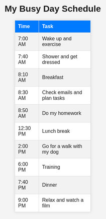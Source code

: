 <!DOCTYPE html>
<html lang="en">
<head>
    <meta charset="UTF-8">
    <meta name="viewport" content="width=device-width, initial-scale=1.0">
    <title>Daily Schedule</title>
    <style>
        * {
            margin: 0;
            padding: 0;
            box-sizing: border-box;
        }
        body, html {
            width: 100%;
            height: 100%;
            background-color: #f4f4f4;
            font-family: Arial, sans-serif;
            text-align: center;
            overflow-x: hidden;
        }
        table {
            width: 60%;
            margin: 20px auto;
            border-collapse: collapse;
            background-color: #ffffff;
            box-shadow: 0px 0px 10px rgba(0, 0, 0, 0.1);
        }
        th, td {
            border: 1px solid #ddd;
            padding: 10px;
            text-align: left;
        }
        th {
            background-color: #007BFF;
            color: white;
        }
        tr:nth-child(even) {
            background-color: #f2f2f2;
        }
        .highlight {
            background-color: #ffeb3b;
        }
    </style>
</head>
<body>
    <h1>My Busy Day Schedule</h1>
    <table>
        <tr>
            <th>Time</th>
            <th>Task</th>
        </tr>
        <tr>
            <td>7:00 AM</td>
            <td>Wake up and exercise</td>
        </tr>
        <tr>
            <td>7:40 AM</td>
            <td>Shower and get dressed</td>
        </tr>
        <tr class="highlight">
            <td>8:10 AM</td>
            <td>Breakfast</td>
        </tr>
        <tr>
            <td>8:30 AM</td>
            <td>Check emails and plan tasks</td>
        </tr>
        <tr>
            <td>8:50 AM</td>
            <td>Do my homework</td>
        </tr>
        <tr>
            <td>12:30 PM</td>
            <td>Lunch break</td>
        </tr>
        <tr class="highlight">
            <td>2:00 PM</td>
            <td>Go for a walk with my dog</td>
        </tr>
        <tr>
            <td>6:00 PM</td>
            <td>Training</td>
        </tr>
        <tr>
            <td>7:40 PM</td>
            <td>Dinner</td>
        </tr>
        <tr>
            <td>9:00 PM</td>
            <td>Relax and watch a film</td>
        </tr>
    </table>
</body>
</html>
